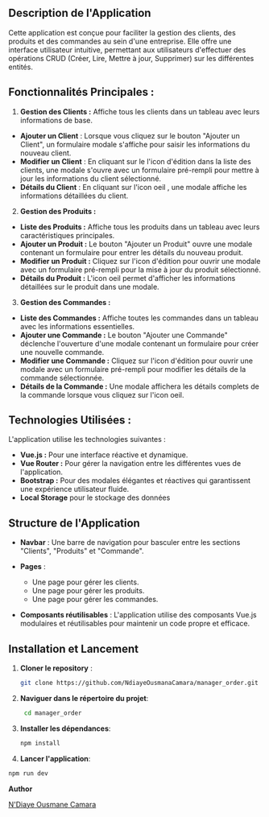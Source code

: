 ## Description de l'Application

Cette application est conçue pour faciliter la gestion des clients, des produits et des commandes au sein d'une entreprise. Elle offre une interface utilisateur intuitive, permettant aux utilisateurs d'effectuer des opérations CRUD (Créer, Lire, Mettre à jour, Supprimer) sur les différentes entités.

## Fonctionnalités Principales :
1. **Gestion des Clients :** Affiche tous les clients dans un tableau avec leurs informations de base.
- **Ajouter un Client** : Lorsque vous cliquez sur le bouton "Ajouter un Client", un formulaire modale s'affiche pour saisir les informations du nouveau client.
- **Modifier un Client** : En cliquant sur le l'icon d'édition dans la liste des clients, une modale s'ouvre avec un formulaire pré-rempli pour mettre à jour les informations du client sélectionné.
- **Détails du Client** : En cliquant sur l'icon oeil , une modale affiche les informations détaillées du client.

2. **Gestion des Produits :**
- **Liste des Produits :** Affiche tous les produits dans un tableau avec leurs caractéristiques principales.
- **Ajouter un Produit :** Le bouton "Ajouter un Produit" ouvre une modale contenant un formulaire pour entrer les détails du nouveau produit.
- **Modifier un Produit :** Cliquez sur l'icon d'édition pour ouvrir une modale avec un formulaire pré-rempli pour la mise à jour du produit sélectionné.
- **Détails du Produit :** L'icon oeil permet d'afficher les informations détaillées sur le produit dans une modale.

3. **Gestion des Commandes :**
- **Liste des Commandes :** Affiche toutes les commandes dans un tableau avec les informations essentielles.
- **Ajouter une Commande :** Le bouton "Ajouter une Commande" déclenche l'ouverture d'une modale contenant un formulaire pour créer une nouvelle commande.
- **Modifier une Commande :** Cliquez sur l'icon d'édition pour ouvrir une modale avec un formulaire pré-rempli pour modifier les détails de la commande sélectionnée.
- **Détails de la Commande :** Une modale affichera les détails complets de la commande lorsque vous cliquez sur l'icon oeil.

## Technologies Utilisées :
L'application utilise les technologies suivantes :

- **Vue.js :** Pour une interface réactive et dynamique.
- **Vue Router :** Pour gérer la navigation entre les différentes vues de l'application.
- **Bootstrap :** Pour des modales élégantes et réactives qui garantissent une expérience utilisateur fluide.
- **Local Storage** pour le stockage des données


## Structure de l'Application

- **Navbar** : Une barre de navigation pour basculer entre les sections "Clients", "Produits" et "Commande".
- **Pages** : 
  - Une page pour gérer les clients.
  - Une page pour gérer les produits.
  - Une page pour gérer les commandes.
  
- **Composants réutilisables** : L'application utilise des composants Vue.js modulaires et réutilisables pour maintenir un code propre et efficace.

## Installation et Lancement

1. **Cloner le repository** :
   ```bash
   git clone https://github.com/NdiayeOusmanaCamara/manager_order.git
   
2. **Naviguer dans le répertoire du projet**:
    ```bash
     cd manager_order
3. **Installer les dépendances**:
   
    ```sh
    npm install
    ```
    
4. **Lancer l'application**:  
  
  ```sh 
  npm run dev
   ```
   
   **Author**
   
   [N'Diaye Ousmane Camara](https://github.com/NdiayeOusmanaCamara/manager_order.git)